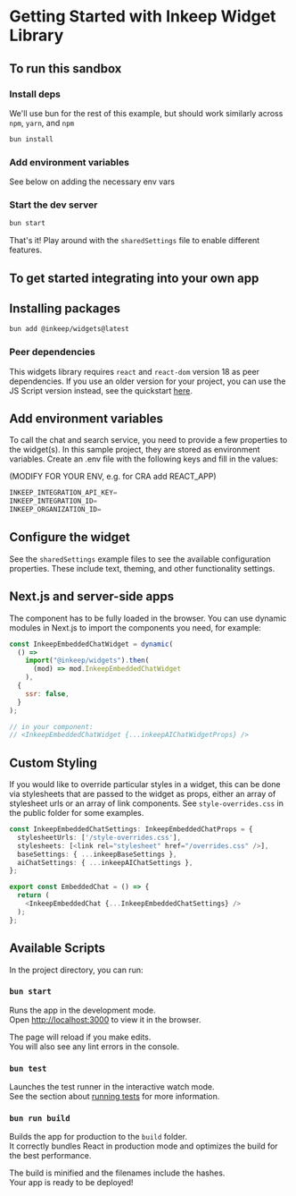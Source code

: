 # Getting Started with Inkeep Widget Library

## To run this sandbox

### Install deps

We'll use bun for the rest of this example, but should work similarly across `npm`, `yarn`, and `npm`

``` bash
bun install
```


### Add environment variables

See below on adding the necessary env vars

### Start the dev server

``` bash
bun start
```

That's it! Play around with the `sharedSettings` file to enable different features.

## To get started integrating into your own app

## Installing packages

``` bash
bun add @inkeep/widgets@latest
```

### Peer dependencies

This widgets library requires `react` and `react-dom` version 18 as peer dependencies. If you use an older version for your project, you can use the JS Script version instead, see the quickstart [here](https://github.com/inkeep/starter-template-widgets-embed).

## Add environment variables

To call the chat and search service, you need to provide a few properties to the widget(s). In this sample project, they are stored as environment variables. Create an .env file with the following keys and fill in the values:

(MODIFY FOR YOUR ENV, e.g. for CRA add REACT_APP)

```ts
INKEEP_INTEGRATION_API_KEY=
INKEEP_INTEGRATION_ID=
INKEEP_ORGANIZATION_ID=
```

## Configure the widget

See the `sharedSettings` example files to see the available configuration properties. These include text, theming, and other functionality settings.

## Next.js and server-side apps

The component has to be fully loaded in the browser. You can use dynamic modules in Next.js to import the components you need, for example:

``` js
const InkeepEmbeddedChatWidget = dynamic(
  () =>
    import("@inkeep/widgets").then(
      (mod) => mod.InkeepEmbeddedChatWidget
    ),
  {
    ssr: false,
  }
);

// in your component:
// <InkeepEmbeddedChatWidget {...inkeepAIChatWidgetProps} />
```

## Custom Styling

If you would like to override particular styles in a widget, this can be done via stylesheets that are passed to the widget as props, either an array of stylesheet urls or an array of link components. See `style-overrides.css` in the public folder for some examples.

``` ts
const InkeepEmbeddedChatSettings: InkeepEmbeddedChatProps = {
  stylesheetUrls: ['/style-overrides.css'],
  stylesheets: [<link rel="stylesheet" href="/overrides.css" />],
  baseSettings: { ...inkeepBaseSettings },
  aiChatSettings: { ...inkeepAIChatSettings },
};

export const EmbeddedChat = () => {
  return (
    <InkeepEmbeddedChat {...InkeepEmbeddedChatSettings} />
  );
};
```

## Available Scripts

In the project directory, you can run:

### `bun start`

Runs the app in the development mode.\
Open [http://localhost:3000](http://localhost:3000) to view it in the browser.

The page will reload if you make edits.\
You will also see any lint errors in the console.

### `bun test`

Launches the test runner in the interactive watch mode.\
See the section about [running tests](https://facebook.github.io/create-react-app/docs/running-tests) for more information.

### `bun run build`

Builds the app for production to the `build` folder.\
It correctly bundles React in production mode and optimizes the build for the best performance.

The build is minified and the filenames include the hashes.\
Your app is ready to be deployed!
